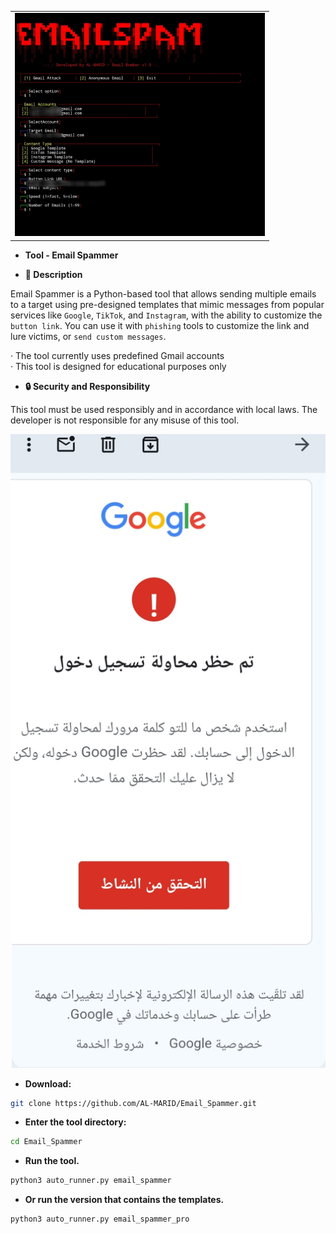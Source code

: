<table align="center">
  <tr>
    <td>
      <img src="email_spammer_pro..jpg" width="400" alt="email_spammer_pro" />
    </td>
  </tr>
</table>


- **Tool - Email Spammer**

- **📝 Description**

Email Spammer is a Python-based tool that allows sending multiple emails to a target using pre-designed templates that mimic messages from popular services like `Google`, `TikTok`, and `Instagram`, with the ability to customize the `button link`. You can use it with `phishing` tools to customize the link and lure victims, or `send custom messages`.

· The tool currently uses predefined Gmail accounts  
· This tool is designed for educational purposes only

- **🔒 Security and Responsibility**

This tool must be used responsibly and in accordance with local laws. The developer is not responsible for any misuse of this tool.


<p align="center">
  <img 
    src="email_spammer_pro.jpg" 
    alt="email_spammer_pro" 
    width="600" 
  />
</p>



- **Download:**
```bash
git clone https://github.com/AL-MARID/Email_Spammer.git
```
- **Enter the tool directory:**
```bash
cd Email_Spammer
```
- **Run the tool.**
```bash
python3 auto_runner.py email_spammer
```
- **Or run the version that contains the templates.**
```bash
python3 auto_runner.py email_spammer_pro
```
